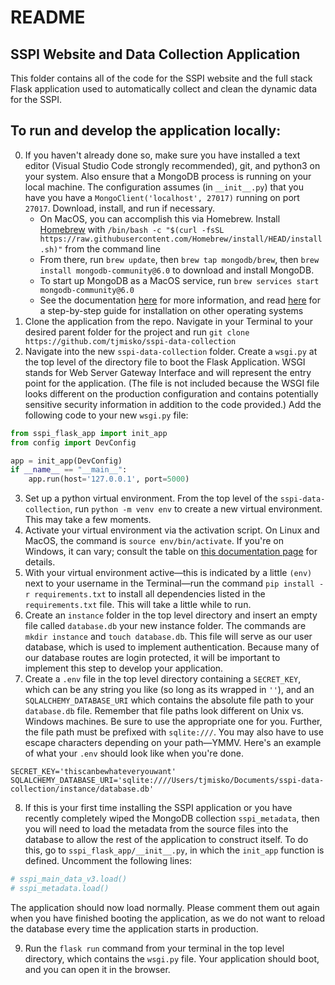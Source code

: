 # README

## SSPI Website and Data Collection Application

This folder contains all of the code for the SSPI website and the full stack Flask application used to automatically collect and clean the dynamic data for the SSPI.  

## To run and develop the application locally:

0) If you haven't already done so, make sure you have installed a text editor (Visual Studio Code strongly recommended), git, and python3 on your system. Also ensure that a MongoDB process is running on your local machine.  The configuration assumes (in `__init__.py`) that you have you have a `MongoClient('localhost', 27017)` running on port `27017`.   Download, install, and run if necessary.
    - On MacOS, you can accomplish this via Homebrew.  Install [Homebrew](https://brew.sh/) with ```/bin/bash -c "$(curl -fsSL https://raw.githubusercontent.com/Homebrew/install/HEAD/install.sh)"``` from the command line
    - From there, run `brew update`, then `brew tap mongodb/brew`, then `brew install mongodb-community@6.0` to download and install MongoDB.
    - To start up MongoDB as a MacOS service, run `brew services start mongodb-community@6.0`
    - See the documentation [here](https://www.mongodb.com/docs/manual/tutorial/install-mongodb-on-os-x/) for more information, and read [here](https://www.mongodb.com/docs/manual/administration/install-community/) for a step-by-step guide for installation on other operating systems
1) Clone the application from the repo.  Navigate in your Terminal to your desired parent folder for the project and run `git clone https://github.com/tjmisko/sspi-data-collection`
2) Navigate into the new `sspi-data-collection` folder.  Create a `wsgi.py` at the top level of the directory file to boot the Flask Application.  WSGI stands for Web Server Gateway Interface and will represent the entry point for the application.  (The file is not included because the WSGI file looks different on the production configuration and contains potentially sensitive security information in addition to the code provided.) Add the following code to your new `wsgi.py` file:

```python
from sspi_flask_app import init_app
from config import DevConfig

app = init_app(DevConfig)
if __name__ == "__main__":
    app.run(host='127.0.0.1', port=5000)
```
3) Set up a python virtual environment.  From the top level of the `sspi-data-collection`, run `python -m venv env` to create a new virtual environment.  This may take a few moments.
4) Activate your virtual environment via the activation script.  On Linux and MacOS, the command is `source env/bin/activate`.  If you're on Windows, it can vary; consult the table on [this documentation page](https://docs.python.org/3/library/venv.html) for details.
5) With your virtual environment active—this is indicated by a little ```(env)``` next to your username in the Terminal—run the command `pip install -r requirements.txt` to install all dependencies listed in the `requirements.txt` file.  This will take a little while to run.
6) Create an `instance` folder in the top level directory and insert an empty file called `database.db` your new instance folder.  The commands are `mkdir instance` and `touch database.db`. This file will serve as our user database, which is used to implement authentication.  Because many of our database routes are login protected, it will be important to implement this step to develop your application.
7) Create a `.env` file in the top level directory containing a `SECRET_KEY`, which can be any string you like (so long as its wrapped in `''`), and an `SQLALCHEMY_DATABASE_URI` which contains the absolute file path to your `database.db` file.  Remember that file paths look different on Unix vs. Windows machines.   Be sure to use the appropriate one for you.  Further, the file path must be prefixed with `sqlite:///`.  You may also have to use escape characters depending on your path—YMMV.  Here's an example of what your `.env` should look like when you're done.
```
SECRET_KEY='thiscanbewhateveryouwant'
SQLALCHEMY_DATABASE_URI='sqlite:////Users/tjmisko/Documents/sspi-data-collection/instance/database.db'
```
8) If this is your first time installing the SSPI application or you have recently completely wiped the MongoDB collection `sspi_metadata`, then you will need to load the metadata from the source files into the database to allow the rest of the application to construct itself. To do this, go to `sspi_flask_app/__init__.py`, in which the `init_app` function is defined. Uncomment the following lines:

```python
# sspi_main_data_v3.load()
# sspi_metadata.load()
```

The application should now load normally. Please comment them out again when you have finished booting the application, as we do not want to reload the database every time the application starts in production.

9) Run the `flask run` command from your terminal in the top level directory, which contains the `wsgi.py` file.  Your application should boot, and you can open it in the browser.

